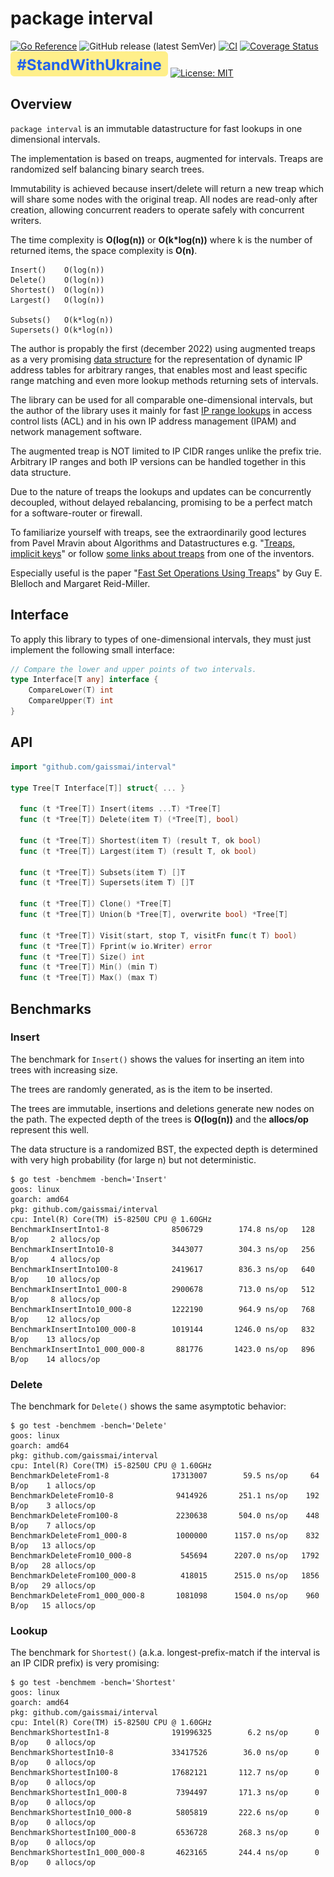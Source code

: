 # package interval
[![Go Reference](https://pkg.go.dev/badge/github.com/gaissmai/interval.svg)](https://pkg.go.dev/github.com/gaissmai/interval#section-documentation)
![GitHub release (latest SemVer)](https://img.shields.io/github/v/release/gaissmai/interval)
[![CI](https://github.com/gaissmai/interval/actions/workflows/go.yml/badge.svg)](https://github.com/gaissmai/interval/actions/workflows/go.yml)
[![Coverage Status](https://coveralls.io/repos/github/gaissmai/interval/badge.svg)](https://coveralls.io/github/gaissmai/interval)
[![Stand With Ukraine](https://raw.githubusercontent.com/vshymanskyy/StandWithUkraine/main/badges/StandWithUkraine.svg)](https://stand-with-ukraine.pp.ua)
[![License: MIT](https://img.shields.io/badge/License-MIT-yellow.svg)](https://opensource.org/licenses/MIT)

## Overview

`package interval` is an immutable datastructure for fast lookups in one dimensional intervals.

The implementation is based on treaps, augmented for intervals. Treaps are randomized self balancing binary search trees.

Immutability is achieved because insert/delete will return a new treap which will share some nodes with the original treap.
All nodes are read-only after creation, allowing concurrent readers to operate safely with concurrent writers.

The time complexity is **O(log(n))** or **O(k*log(n))** where k is the number of returned items, the space complexity is **O(n)**.

```
Insert()    O(log(n))
Delete()    O(log(n))
Shortest()  O(log(n))
Largest()   O(log(n))

Subsets()   O(k*log(n))
Supersets() O(k*log(n))
```

The author is propably the first (december 2022) using augmented treaps
as a very promising [data structure] for the representation of dynamic IP address tables
for arbitrary ranges, that enables most and least specific range matching and even more lookup methods
returning sets of intervals.

The library can be used for all comparable one-dimensional intervals,
but the author of the library uses it mainly for fast [IP range lookups] in access control lists (ACL)
and in his own IP address management (IPAM) and network management software.

The augmented treap is NOT limited to IP CIDR ranges unlike the prefix trie.
Arbitrary IP ranges and both IP versions can be handled together in this data structure.

Due to the nature of treaps the lookups and updates can be concurrently decoupled,
without delayed rebalancing, promising to be a perfect match for a software-router or firewall.

To familiarize yourself with treaps, see the extraordinarily good lectures from
Pavel Mravin about Algorithms and Datastructures e.g. "[Treaps, implicit keys]"
or follow [some links about treaps] from one of the inventors.

Especially useful is the paper "[Fast Set Operations Using Treaps]" by Guy E. Blelloch and Margaret Reid-Miller.

[IP Range lookups]: https://github.com/gaissmai/iprange
[data structure]: https://ieeexplore.ieee.org/abstract/document/912716
[Treaps, implicit keys]: https://youtu.be/svAHk-FAQgM
[some links about treaps]: http://faculty.washington.edu/aragon/treaps.html
[Fast Set Operations Using Treaps]: https://www.cs.cmu.edu/~scandal/papers/treaps-spaa98.pdf

## Interface

To apply this library to types of one-dimensional intervals, they must just implement the following small interface:

```go
// Compare the lower and upper points of two intervals.
type Interface[T any] interface {
	CompareLower(T) int
	CompareUpper(T) int
}
```

## API
```go
import "github.com/gaissmai/interval"

type Tree[T Interface[T]] struct{ ... }

  func (t *Tree[T]) Insert(items ...T) *Tree[T]
  func (t *Tree[T]) Delete(item T) (*Tree[T], bool)

  func (t *Tree[T]) Shortest(item T) (result T, ok bool)
  func (t *Tree[T]) Largest(item T) (result T, ok bool)

  func (t *Tree[T]) Subsets(item T) []T
  func (t *Tree[T]) Supersets(item T) []T

  func (t *Tree[T]) Clone() *Tree[T]
  func (t *Tree[T]) Union(b *Tree[T], overwrite bool) *Tree[T]

  func (t *Tree[T]) Visit(start, stop T, visitFn func(t T) bool)
  func (t *Tree[T]) Fprint(w io.Writer) error
  func (t *Tree[T]) Size() int
  func (t *Tree[T]) Min() (min T)
  func (t *Tree[T]) Max() (max T)

```

## Benchmarks

### Insert

The benchmark for `Insert()` shows the values for inserting an item into trees with increasing size.

The trees are randomly generated, as is the item to be inserted.

The trees are immutable, insertions and deletions generate new nodes on the path. The expected depth
of the trees is **O(log(n))** and the **allocs/op** represent this well.

The data structure is a randomized BST, the expected depth is determined with very
high probability (for large n) but not deterministic.

```
$ go test -benchmem -bench='Insert'
goos: linux
goarch: amd64
pkg: github.com/gaissmai/interval
cpu: Intel(R) Core(TM) i5-8250U CPU @ 1.60GHz
BenchmarkInsertInto1-8              8506729        174.8 ns/op   128 B/op     2 allocs/op
BenchmarkInsertInto10-8             3443077        304.3 ns/op   256 B/op     4 allocs/op
BenchmarkInsertInto100-8            2419617        836.3 ns/op   640 B/op    10 allocs/op
BenchmarkInsertInto1_000-8          2900678        713.0 ns/op   512 B/op     8 allocs/op
BenchmarkInsertInto10_000-8         1222190        964.9 ns/op   768 B/op    12 allocs/op
BenchmarkInsertInto100_000-8        1019144       1246.0 ns/op   832 B/op    13 allocs/op
BenchmarkInsertInto1_000_000-8       881776       1423.0 ns/op   896 B/op    14 allocs/op
```

### Delete

The benchmark for `Delete()` shows the same asymptotic behavior:

```
$ go test -benchmem -bench='Delete'
goos: linux
goarch: amd64
pkg: github.com/gaissmai/interval
cpu: Intel(R) Core(TM) i5-8250U CPU @ 1.60GHz
BenchmarkDeleteFrom1-8              17313007        59.5 ns/op     64 B/op    1 allocs/op
BenchmarkDeleteFrom10-8              9414926       251.1 ns/op    192 B/op    3 allocs/op
BenchmarkDeleteFrom100-8             2230638       504.0 ns/op    448 B/op    7 allocs/op
BenchmarkDeleteFrom1_000-8           1000000      1157.0 ns/op    832 B/op   13 allocs/op
BenchmarkDeleteFrom10_000-8           545694      2207.0 ns/op   1792 B/op   28 allocs/op
BenchmarkDeleteFrom100_000-8          418015      2515.0 ns/op   1856 B/op   29 allocs/op
BenchmarkDeleteFrom1_000_000-8       1081098      1504.0 ns/op    960 B/op   15 allocs/op
```

### Lookup

The benchmark for `Shortest()` (a.k.a. longest-prefix-match if the interval is an IP CIDR prefix) is very promising:

```
$ go test -benchmem -bench='Shortest'
goos: linux
goarch: amd64
pkg: github.com/gaissmai/interval
cpu: Intel(R) Core(TM) i5-8250U CPU @ 1.60GHz
BenchmarkShortestIn1-8              191996325        6.2 ns/op      0 B/op    0 allocs/op
BenchmarkShortestIn10-8             33417526        36.0 ns/op      0 B/op    0 allocs/op
BenchmarkShortestIn100-8            17682121       112.7 ns/op      0 B/op    0 allocs/op
BenchmarkShortestIn1_000-8           7394497       171.3 ns/op      0 B/op    0 allocs/op
BenchmarkShortestIn10_000-8          5805819       222.6 ns/op      0 B/op    0 allocs/op
BenchmarkShortestIn100_000-8         6536728       268.3 ns/op      0 B/op    0 allocs/op
BenchmarkShortestIn1_000_000-8       4623165       244.4 ns/op      0 B/op    0 allocs/op
```
